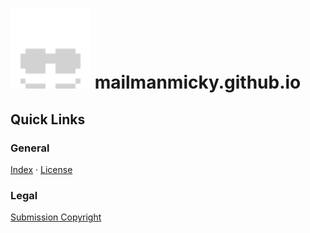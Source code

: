 # <img src="global_assets/img/readme.svg"> mailmanmicky.github.io

## Quick Links

  ### General
  [Index](https://mailmanmicky.github.io/) ·
  [License](https://github.com/mailmanmicky/mailmanmicky.github.io/blob/main/License.md)

  ### Legal  
  [Submission Copyright](https://mailmanmicky.github.io/copyright/license.html)
